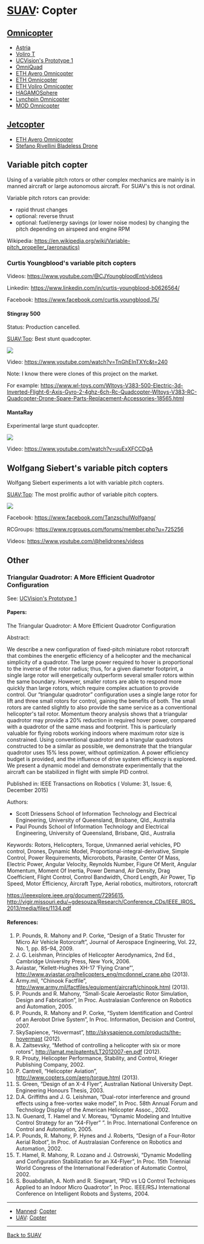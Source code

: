 [SUAV](SUAV.md): Copter
=======================

## [Omnicopter](Omnicopter.md#suav)
- [Astria](Omnicopter.md#astria)
- [Voliro T](Omnicopter.md#voliro-t)
- [UCVision's Prototype 1](Omnicopter.md#ucvisions-prototype-1)
- [OmniQuad](Omnicopter.md#omniquad)
- [ETH Avero Omnicopter](Omnicopter.md#eth-avero-omnicopter)
- [ETH Omnicopter](Omnicopter.md#eth-omnicopter)
- [ETH Voliro Omnicopter](Omnicopter.md#eth-voliro-omnicopter)
- [HAGAMOSphere](Omnicopter.md#hagamosphere)
- [Lynchpin Omnicopter](Omnicopter.md#lynchpin-omnicopter)
- [MOD Omnicopter](Omnicopter.md#mod-omnicopter)



## [Jetcopter](Jetcopter.md#suav)
- [ETH Avero Omnicopter](Jetcopter.md#eth-avero-omnicopter)
- [Stefano Rivellini Bladeless Drone](Jetcopter.md#stefano-rivellini-bladeless-drone)



## Variable pitch copter

Using of a variable pitch rotors or other complex mechanics are mainly is in manned aircraft or large autonomous aircraft.
For SUAV's this is not ordinal.

Variable pitch rotors can provide:
- rapid thrust changes
- optional: reverse thrust
- optional: fuel/energy savings (or lower noise modes) by changing the pitch depending on airspeed and engine RPM

Wikipedia: <https://en.wikipedia.org/wiki/Variable-pitch_propeller_(aeronautics)>



### Curtis Youngblood's variable pitch copters

Videos: <https://www.youtube.com/@CJYoungbloodEnt/videos>

Linkedin: <https://www.linkedin.com/in/curtis-youngblood-b0626564/>

Facebook: <https://www.facebook.com/curtis.youngblood.75/>



#### Stingray 500

Status: Production cancelled.

[SUAV:Top](readme.md#suavtop): Best stunt quadcopter.

![](https://img.youtube.com/vi/crJMB7iUUPA/0.jpg)

Video: <https://www.youtube.com/watch?v=TnGhEInTXYc&t=240>

Note: I know there were clones of this project on the market.

For example: <https://www.wl-toys.com/Wltoys-V383-500-Electric-3d-Inverted-Flight-6-Axis-Gyro-2-4ghz-6ch-Rc-Quadcopter-Wltoys-V383-RC-Quadcopter-Drone-Spare-Parts-Replacement-Accessories-18565.html>



#### MantaRay

Experimental large stunt quadcopter.

![](https://img.youtube.com/vi/uuExXFCCDgA/0.jpg)

Video: <https://www.youtube.com/watch?v=uuExXFCCDgA>



## Wolfgang Siebert's variable pitch copters

Wolfgang Siebert experiments a lot with variable pitch copters.

[SUAV:Top](readme.md#suavtop): The most prolific author of variable pitch copters.

![](https://img.youtube.com/vi/bAKTCyGwgBI/0.jpg)

Facebook: <https://www.facebook.com/TanzschulWolfgang/>

RCGroups: <https://www.rcgroups.com/forums/member.php?u=725256>

Videos: <https://www.youtube.com/@helidrones/videos>




## Other



### Triangular Quadrotor: A More Efficient Quadrotor Configuration

See: [UCVision's Prototype 1](Omnicopter.md#ucvisions-prototype-1)

#### Papers:

The Triangular Quadrotor: A More Efficient Quadrotor Configuration

Abstract:

We describe a new configuration of fixed-pitch miniature robot rotorcraft that combines the energetic efficiency of a helicopter and the mechanical simplicity of a quadrotor.
The large power required to hover is proportional to the inverse of the rotor radius;
thus, for a given diameter footprint, a single large rotor will energetically outperform several smaller rotors within the same boundary.
However, smaller rotors are able to respond more quickly than large rotors, which require complex actuation to provide control.
Our “triangular quadrotor” configuration uses a single large rotor for lift and three small rotors for control, gaining the benefits of both.
The small rotors are canted slightly to also provide the same service as a conventional helicopter's tail rotor.
Momentum theory analysis shows that a triangular quadrotor may provide a 20% reduction in required hover power, compared with a quadrotor of the same mass and footprint.
This is particularly valuable for flying robots working indoors where maximum rotor size is constrained.
Using conventional quadrotor and a triangular quadrotors constructed to be a similar as possible,
we demonstrate that the triangular quadrotor uses 15% less power, without optimization.
A power efficiency budget is provided, and the influence of drive system efficiency is explored.
We present a dynamic model and demonstrate experimentally that the aircraft can be stabilized in flight with simple PID control.

Published in: IEEE Transactions on Robotics ( Volume: 31, Issue: 6, December 2015)

Authors:
- Scott Driessens School of Information Technology and Electrical Engineering, University of Queensland, Brisbane, Qld., Australia
- Paul Pounds School of Information Technology and Electrical Engineering, University of Queensland, Brisbane, Qld., Australia

Keywords: Rotors, Helicopters, Torque, Unmanned aerial vehicles, PD control, Drones,
Dynamic Model, Proportional-integral-derivative, Simple Control, Power Requirements, Microrobots, Parasite,
Center Of Mass, Electric Power, Angular Velocity, Reynolds Number, Figure Of Merit, Angular Momentum,
Moment Of Inertia, Power Demand, Air Density, Drag Coefficient, Flight Control, Control Bandwidth,
Chord Length, Air Power, Tip Speed, Motor Efficiency, Aircraft Type,
Aerial robotics, multirotors, rotorcraft

<https://ieeexplore.ieee.org/document/7295615>,
<http://vigir.missouri.edu/~gdesouza/Research/Conference_CDs/IEEE_IROS_2013/media/files/1134.pdf>

#### References:
1. P. Pounds, R. Mahony and P. Corke, “Design of a Static Thruster for Micro Air Vehicle Rotorcraft”, Journal of Aerospace Engineering, Vol. 22, No. 1, pp. 85-94, 2009.
2. J. G. Leishman, Principles of Helicopter Aerodynamics, 2nd Ed., Cambridge University Press, New York, 2006.
3. Aviastar, “Kellett-Hughes XH-17 ‘Flying Crane”’, http://www.aviastar.org/helicopters_eng/mcdonnel_crane.php (2013).
4. Army.mil, “Chinook Factfile”, http://www.army.mil/factfiles/equipment/aircraft/chinook.html (2013).
5. P. Pounds and R. Mahony, “Small-Scale Aeroelastic Rotor Simulation, Design and Fabrication”, In Proc. Australasian Conference on Robotics and Automation, 2005.
6. P. Pounds, R. Mahony and P. Corke, “System Identification and Control of an Aerobot Drive System”, In Proc. Information, Decision and Control, 2007.
7. SkySapience, “Hovermast”, http://skysapience.com/products/the-hovermast (2012).
8. A. Zaitsevsky, “Method of controlling a helicopter with six or more rotors”, http://lamat.me/patents/LT2012007-en.pdf (2012).
9. R. Prouty, Helicopter Performance, Stability, and Control, Krieger Publishing Company, 2002.
10. P. Cantrell, “Helicopter Aviation”, http://www.copters.com/aero/torque.html (2013).
11. S. Green, “Design of an X-4 Flyer”, Australian National University Dept. Engineering Honours Thesis, 2003.
12. D.A. Griffiths and J. G. Leishman, “Dual-rotor interference and ground effects using a free-vortex wake model”, In Proc. 58th Annual Forum and Technology Display of the American Helicopter Assoc., 2002.
13. N. Guenard, T. Hamel and V. Moreau, “Dynamic Modeling and Intuitive Control Strategy for an “X4-Flyer” ”. In Proc. International Conference on Control and Automation, 2005.
14. P. Pounds, R. Mahony, P. Hynes and J. Roberts, “Design of a Four-Rotor Aerial Robot”, In Proc. of Australasian Conference on Robotics and Automation, 2002.
15. T. Hamel, R. Mahony, R. Lozano and J. Ostrowski, “Dynamic Modelling and Configuration Stabilization for an X4-Flyer”, In Proc. 15th Triennial World Congress of the International Federation of Automatic Control, 2002.
16. S. Bouabdallah, A. Noth and R. Siegwart, “PID vs LQ Control Techniques Applied to an Indoor Micro Quadrotor”, In Proc. IEEE/RSJ International Conference on Intelligent Robots and Systems, 2004.



---
- [Manned](Aircraft.md): [Copter](Copter.md)
- [UAV](UAV.md): [Copter](UAV.Copter.md)



---
[Back to SUAV](SUAV.md)